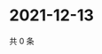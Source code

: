 # 2021-12-13

共 0 条

<!-- BEGIN WEIBO -->
<!-- 最后更新时间 Mon Dec 13 2021 01:19:14 GMT+0800 (China Standard Time) -->

<!-- END WEIBO -->
